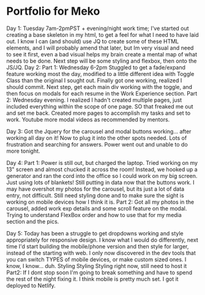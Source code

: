 # Portfolio for Meko
Day 1: Tuesday 7am-2pmPST + evening/night work time;
    I've started out creating a base skeleton in my html, to get a feel for what I need to have laid out. I know I can (and should) use JQ to create some of these HTML elements, and I will probably amend that later, but Im very visual and need to see it first, even a bad visual helps my brain create a mental map of what needs to be done. Next step will be some styling and flexbox, then onto the JS/JQ. 
Day 2: Part 1: Wednesday 6-2pm Stuggled to get a fade/expand feature working most the day, modified to a little different idea with Toggle Class than the original I sought out. Finally got one working, realized I should commit. Next step, get each main div working with the toggle, and then focus on modals for each resume in the Work Experience section.
    Part 2: Wednesday evening. I realized I hadn't created multiple pages, just included everything within the scope of one page. SO that freaked me out and set me back. Created more pages to accomplish my tasks and set to work. Youtube more modal videos as recommended by mentors. 

Day 3: Got the Jquery for the carousel and modal buttons working... after 
    working all day on it! Now to plug it into the other spots needed. Lots of frustration and searching for answers. Power went out and unable to do more tonight.

Day 4: Part 1: Power is still out, but charged the laptop. Tried working on my 13" screen and almost chucked it across the room! Instead, we hooked up a generator and ran the cord into the office so I could work on my big screen. Just using lots of blankets! Still putting in data now that the buttons work. I may have overshot my photos for the carousel, but its just a lot of data entry, not difficult. Still need styling done and to make sure the sight is working on mobile devices how I think it is. 
    Part 2: Got all my photos in the carousel, added work exp details and some scroll feature on the modal. Trying to understand FlexBox order and how to use that for my media section and the pics.

Day 5: Today has been a struggle to get dropdowns working and style
    appropriately for responsive design. I know what I would do differently, next time I'd start building the mobile/phone version and then style for larger, instead of the starting with web. I only now discovered in the dev tools that you can switch TYPES of mobile devices, or make custom sized ones. I know, I know... duh. Styling Styling Styling right now, still need to host it
        Part2: If I dont stop soon I'm going to break something and have to spend the rest of the night fixing it. I think mobile is pretty much set. I got it deployed to Netlify.
